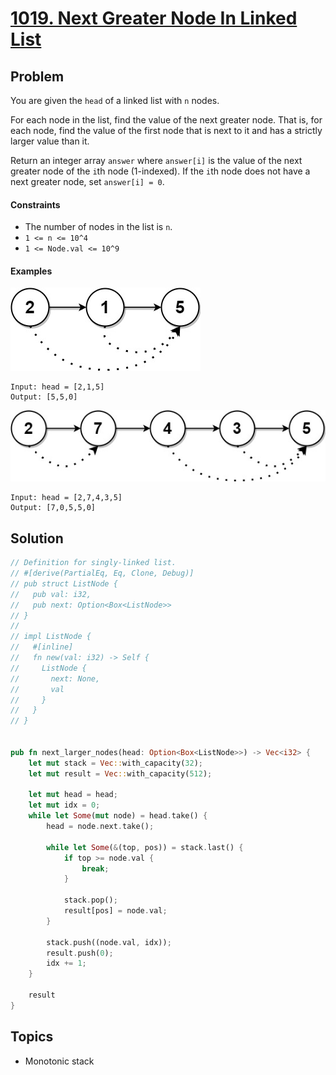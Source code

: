 # [1019. Next Greater Node In Linked List](https://leetcode.com/problems/next-greater-node-in-linked-list/)

## Problem

You are given the `head` of a linked list with `n` nodes.

For each node in the list, find the value of the next greater node. That is, for
each node, find the value of the first node that is next to it and has a
strictly larger value than it.

Return an integer array `answer` where `answer[i]` is the value of the next
greater node of the `i`th node (1-indexed). If the `i`th node does not have a
next greater node, set `answer[i] = 0`.

#### Constraints

* The number of nodes in the list is `n`.
* `1 <= n <= 10^4`
* `1 <= Node.val <= 10^9`

#### Examples

![diagram](resources/1019/linkedlistnext1.jpg)

```text
Input: head = [2,1,5]
Output: [5,5,0]
```

![diagram](resources/1019/linkedlistnext2.jpg)

```text
Input: head = [2,7,4,3,5]
Output: [7,0,5,5,0]
```

## Solution

```rust
// Definition for singly-linked list.
// #[derive(PartialEq, Eq, Clone, Debug)]
// pub struct ListNode {
//   pub val: i32,
//   pub next: Option<Box<ListNode>>
// }
// 
// impl ListNode {
//   #[inline]
//   fn new(val: i32) -> Self {
//     ListNode {
//       next: None,
//       val
//     }
//   }
// }


pub fn next_larger_nodes(head: Option<Box<ListNode>>) -> Vec<i32> {
    let mut stack = Vec::with_capacity(32);
    let mut result = Vec::with_capacity(512);

    let mut head = head;
    let mut idx = 0;
    while let Some(mut node) = head.take() {
        head = node.next.take();

        while let Some(&(top, pos)) = stack.last() {
            if top >= node.val {
                break;
            }

            stack.pop();
            result[pos] = node.val;
        }

        stack.push((node.val, idx));
        result.push(0);
        idx += 1;
    }

    result
}
```

## Topics

* Monotonic stack